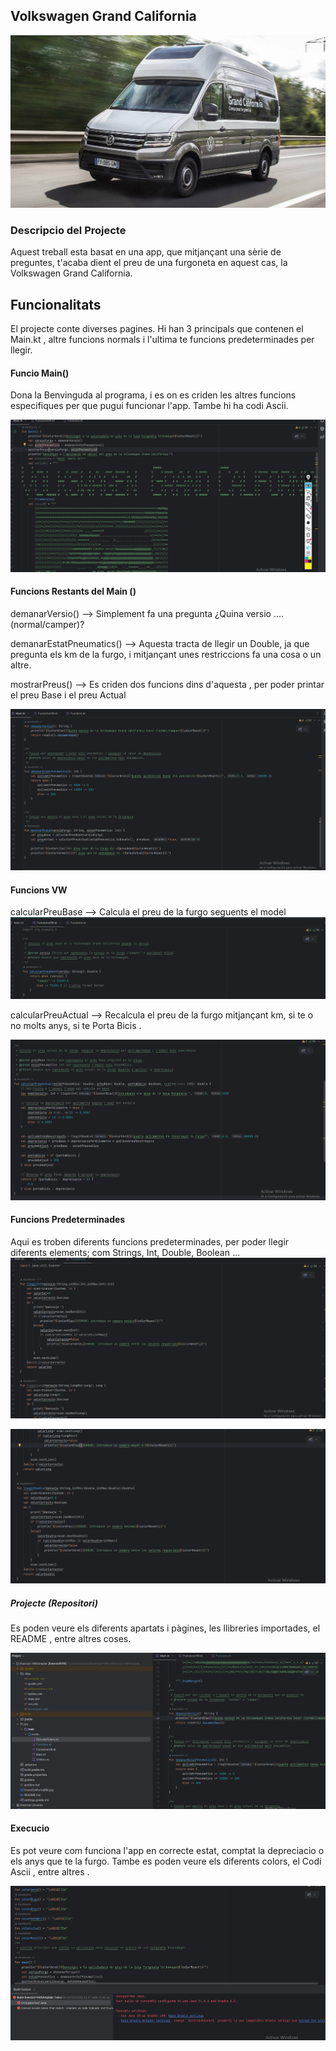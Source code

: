## Volkswagen Grand California

![GC](https://github.com/mcalex468/Exercici-VW5Ampliat/blob/main/GrandCaliforniaRM.jpg)

### Descripcio del Projecte
Aquest treball esta basat en una app, que mitjançant una sèrie de preguntes, t'acaba dient el preu de una furgoneta en aquest cas, la Volkswagen Grand California.

## Funcionalitats
El projecte conte diverses pagines. Hi han 3 principals que contenen el Main.kt , altre funcions normals i l'ultima te funcions predeterminades per llegir.

#### Funcio Main()
Dona la Benvinguda al programa, i es on es criden les altres funcions especifiques per que pugui funcionar l'app. Tambe hi ha codi Ascii.

![Main](https://github.com/mcalex468/Exercici-VW5Ampliat/blob/main/Screen%20Shot%2022-12-2023%20at%2023.00.png)

#### Funcions Restants del Main ()
demanarVersio() --> Simplement fa una pregunta ¿Quina versio .... (normal/camper)? 

demanarEstatPneumatics() --> Aquesta tracta de llegir un Double, ja que pregunta els km de la furgo, i mitjançant unes restriccions fa una cosa o un altre.

mostrarPreus() --> Es criden dos funcions dins d'aquesta , per poder printar el preu 
Base i el preu Actual

![Funcions Main](https://github.com/mcalex468/Exercici-VW5Ampliat/blob/main/funcionsMain.png)

#### Funcions VW
calcularPreuBase --> Calcula el preu de la furgo seguents el model 
![pBase](https://github.com/mcalex468/Exercici-VW5Ampliat/blob/main/CalcPreuBase.png)

calcularPreuActual --> Recalcula el preu de la furgo mitjançant km, si te o no molts anys, si te Porta Bicis . 

![Recalcul](https://github.com/mcalex468/Exercici-VW5Ampliat/blob/main/calcPreuActual.png)

#### Funcions Predeterminades 
Aqui es troben diferents funcions predeterminades, per poder llegir diferents elements; com Strings, Int, Double, Boolean ...
![predet](https://github.com/mcalex468/Exercici-VW5Ampliat/blob/main/llegirInt.png)

![predet2](https://github.com/mcalex468/Exercici-VW5Ampliat/blob/main/llegirDouble.png)

##### Projecte (Repositori)
Es poden veure els diferents apartats i pàgines, les llibreries importades, el README , entre altres coses.

![menurepositori](https://github.com/mcalex468/Exercici-VW5Ampliat/blob/main/menuIzq.png)

#### Execucio 
Es pot veure com funciona l'app en correcte estat, comptat la depreciacio o els anys que te la furgo. Tambe es poden veure els diferents colors, el Codi Ascii , entre altres .

![](https://github.com/mcalex468/Exercici-VW5Ampliat/blob/main/Screen%20Shot%2022-12-2023%20at%2023.31.png)

![]()
